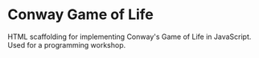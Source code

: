 # Conway Game of Life

HTML scaffolding for implementing Conway's Game of Life in JavaScript. Used for a programming workshop.